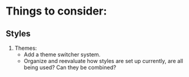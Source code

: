 # Things to consider:

## Styles

1. Themes:
   - Add a theme switcher system.
   - Organize and reevaluate how styles are set up currently, are all being used? Can they be combined?